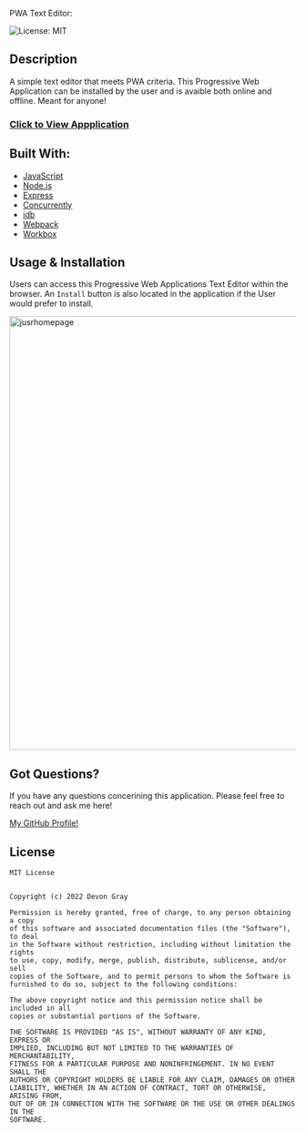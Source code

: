 PWA Text Editor:

![License: MIT](https://img.shields.io/badge/License-MIT-37B1E4.svg)

## **Description**
A simple text editor that meets PWA criteria. This Progressive Web Application can be installed by the user and is avaible both online and offline. Meant for anyone!

### [Click to View Appplication](https://pwa-text-editor6.herokuapp.com/)


## **Built With:**
  + [JavaScript](https://developer.mozilla.org/en-US/docs/Web/JavaScript)
  + [Node.js](https://nodejs.org/en/)
  + [Express](https://www.npmjs.com/package/express)
  + [Concurrently](https://www.npmjs.com/package/concurrently)
  + [idb](https://www.npmjs.com/package/idb)
  + [Webpack](https://webpack.js.org/)
  + [Workbox](https://developer.chrome.com/docs/workbox/)


## **Usage & Installation** 
Users can access this Progressive Web Applications Text Editor within the browser. An `Install` button is also located in the application if the User would prefer to install. 

<img width="762" alt="jusrhomepage" src="https://user-images.githubusercontent.com/102159748/192434018-afb91ea7-4910-4292-b5e5-4cf7c12203f3.png">


## **Got Questions?**
If you have any questions concerining this application. Please feel free to reach out and ask me here!

[My GitHub Profile!](https://github.com/graydevon)

## **License**
```
MIT License


Copyright (c) 2022 Devon Gray

Permission is hereby granted, free of charge, to any person obtaining a copy
of this software and associated documentation files (the "Software"), to deal
in the Software without restriction, including without limitation the rights
to use, copy, modify, merge, publish, distribute, sublicense, and/or sell
copies of the Software, and to permit persons to whom the Software is
furnished to do so, subject to the following conditions:

The above copyright notice and this permission notice shall be included in all
copies or substantial portions of the Software.

THE SOFTWARE IS PROVIDED "AS IS", WITHOUT WARRANTY OF ANY KIND, EXPRESS OR
IMPLIED, INCLUDING BUT NOT LIMITED TO THE WARRANTIES OF MERCHANTABILITY,
FITNESS FOR A PARTICULAR PURPOSE AND NONINFRINGEMENT. IN NO EVENT SHALL THE
AUTHORS OR COPYRIGHT HOLDERS BE LIABLE FOR ANY CLAIM, DAMAGES OR OTHER
LIABILITY, WHETHER IN AN ACTION OF CONTRACT, TORT OR OTHERWISE, ARISING FROM,
OUT OF OR IN CONNECTION WITH THE SOFTWARE OR THE USE OR OTHER DEALINGS IN THE
SOFTWARE.
```

